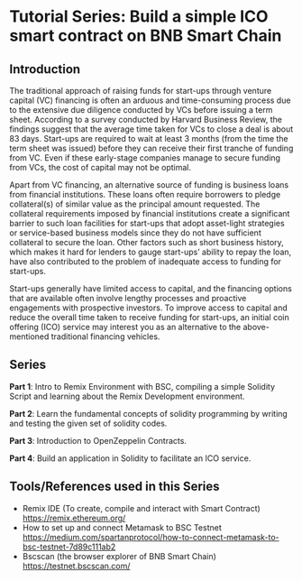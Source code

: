# Tutorial Series: Build a simple ICO smart contract on BNB Smart Chain

## Introduction

The traditional approach of raising funds for start-ups through venture capital (VC) financing is often an arduous and time-consuming process due to the extensive due diligence conducted by VCs before issuing a term sheet. According to a survey conducted by Harvard Business Review, the findings suggest that the average time taken for VCs to close a deal is about 83 days. Start-ups are required to wait at least 3 months (from the time the term sheet was issued) before they can receive their first tranche of funding from VC. Even if these early-stage companies manage to secure funding from VCs, the cost of capital may not be optimal.

Apart from VC financing, an alternative source of funding is business loans from financial institutions. These loans often require borrowers to pledge collateral(s) of similar value as the principal amount requested. The collateral requirements imposed by financial institutions create a significant barrier to such loan facilities for start-ups that adopt asset-light strategies or service-based business models since they do not have sufficient collateral to secure the loan. Other factors such as short business history, which makes it hard for lenders to gauge start-ups’ ability to repay the loan, have also contributed to the problem of inadequate access to funding for start-ups.

Start-ups generally have limited access to capital, and the financing options that are available often involve lengthy processes and proactive engagements with prospective investors. To improve access to capital and reduce the overall time taken to receive funding for start-ups, an initial coin offering (ICO) service may interest you as an alternative to the above-mentioned traditional financing vehicles.

## Series

**Part 1**: Intro to Remix Environment with BSC, compiling a simple Solidity Script and learning about the Remix Development environment.

**Part 2**: Learn the fundamental concepts of solidity programming by writing and testing the given set of solidity codes.

**Part 3**: Introduction to OpenZeppelin Contracts.

**Part 4**: Build an application in Solidity to facilitate an ICO service.

## Tools/References used in this Series

- Remix IDE (To create, compile and interact with Smart Contract) <https://remix.ethereum.org/>
- How to set up and connect Metamask to BSC Testnet <https://medium.com/spartanprotocol/how-to-connect-metamask-to-bsc-testnet-7d89c111ab2>
- Bscscan (the browser explorer of BNB Smart Chain) <https://testnet.bscscan.com/>

<!-- ## Steps
Since BSC was created after BC, there are some tokens on BC issued earlier are not existing on BSC yet. In the below steps we will issue a token called BCC (BNB Chain Club token) with a total circulation of 21,000,000 on testnet of BNB Beacon Chain and BNB Smart Chain (BSC).

### Issue token BCC on BNB Beacon Chain
1. Import your account mnemonic into tbnbcli and set a passphrase

&nbsp;&nbsp;&nbsp;&nbsp;`$ tbnbcli keys add isaackey --recover`

&nbsp;&nbsp;&nbsp;&nbsp;(The key name after add is customized, here just use isaackey for an example.) -->
